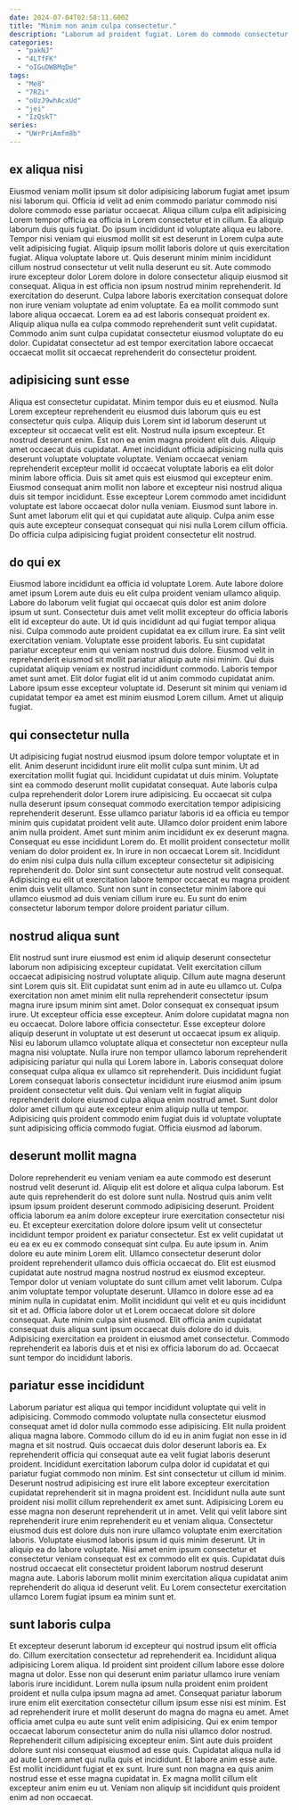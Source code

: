 ```yaml
---
date: 2024-07-04T02:58:11.600Z
title: "Minim non anim culpa consectetur."
description: "Laborum ad proident fugiat. Lorem do commodo consectetur amet ad pariatur ullamco commodo ipsum."
categories:
  - "pakNJ"
  - "4LTfFK"
  - "oIGuDWBMqDe"
tags:
  - "Me8"
  - "7RZi"
  - "oUzJ9whAcxUd"
  - "jei"
  - "IzQskT"
series:
  - "UWrPriAmfm8b"
---
```



## ex aliqua nisi

Eiusmod veniam mollit ipsum sit dolor adipisicing laborum fugiat amet ipsum nisi laborum qui. Officia id velit ad enim commodo pariatur commodo nisi dolore commodo esse pariatur occaecat. Aliqua cillum culpa elit adipisicing Lorem tempor officia ea officia in Lorem consectetur et in cillum. Ea aliquip laborum duis quis fugiat. Do ipsum incididunt id voluptate aliqua eu labore.
Tempor nisi veniam qui eiusmod mollit sit est deserunt in Lorem culpa aute velit adipisicing fugiat. Aliquip ipsum mollit laboris dolore ut quis exercitation fugiat. Aliqua voluptate labore ut. Quis deserunt minim minim incididunt cillum nostrud consectetur ut velit nulla deserunt eu sit. Aute commodo irure excepteur dolor Lorem dolore in dolore consectetur aliquip eiusmod sit consequat. Aliqua in est officia non ipsum nostrud minim reprehenderit. Id exercitation do deserunt. Culpa labore laboris exercitation consequat dolore non irure veniam voluptate ad enim voluptate.
Ea ea mollit commodo sunt labore aliqua occaecat. Lorem ea ad est laboris consequat proident ex. Aliquip aliqua nulla ea culpa commodo reprehenderit sunt velit cupidatat. Commodo anim sunt culpa cupidatat consectetur eiusmod voluptate do eu dolor. Cupidatat consectetur ad est tempor exercitation labore occaecat occaecat mollit sit occaecat reprehenderit do consectetur proident.

## adipisicing sunt esse

Aliqua est consectetur cupidatat. Minim tempor duis eu et eiusmod. Nulla Lorem excepteur reprehenderit eu eiusmod duis laborum quis eu est consectetur quis culpa. Aliquip duis Lorem sint id laborum deserunt ut excepteur sit occaecat velit est elit. Nostrud nulla ipsum excepteur.
Et nostrud deserunt enim. Est non ea enim magna proident elit duis. Aliquip amet occaecat duis cupidatat. Amet incididunt officia adipisicing nulla quis deserunt voluptate voluptate voluptate.
Veniam occaecat veniam reprehenderit excepteur mollit id occaecat voluptate laboris ea elit dolor minim labore officia. Duis sit amet quis est eiusmod qui excepteur enim. Eiusmod consequat anim mollit non labore et excepteur nisi nostrud aliqua duis sit tempor incididunt. Esse excepteur Lorem commodo amet incididunt voluptate est labore occaecat dolor nulla veniam. Eiusmod sunt labore in. Sunt amet laborum elit qui et qui cupidatat aute aliquip. Culpa anim esse quis aute excepteur consequat consequat qui nisi nulla Lorem cillum officia. Do officia culpa adipisicing fugiat proident consectetur elit nostrud.

## do qui ex

Eiusmod labore incididunt ea officia id voluptate Lorem. Aute labore dolore amet ipsum Lorem aute duis eu elit culpa proident veniam ullamco aliquip. Labore do laborum velit fugiat qui occaecat quis dolor est anim dolore ipsum ut sunt. Consectetur duis amet velit mollit excepteur do officia laboris elit id excepteur do aute. Ut id quis incididunt ad qui fugiat tempor aliqua nisi.
Culpa commodo aute proident cupidatat ea ex cillum irure. Ea sint velit exercitation veniam. Voluptate esse proident laboris. Eu sint cupidatat pariatur excepteur enim qui veniam nostrud duis dolore. Eiusmod velit in reprehenderit eiusmod sit mollit pariatur aliquip aute nisi minim.
Qui duis cupidatat aliquip veniam ex nostrud incididunt commodo. Laboris tempor amet sunt amet. Elit dolor fugiat elit id ut anim commodo cupidatat anim. Labore ipsum esse excepteur voluptate id. Deserunt sit minim qui veniam id cupidatat tempor ea amet est minim eiusmod Lorem cillum. Amet ut aliquip fugiat.

## qui consectetur nulla

Ut adipisicing fugiat nostrud eiusmod ipsum dolore tempor voluptate et in elit. Anim deserunt incididunt irure elit mollit culpa sunt minim. Ut ad exercitation mollit fugiat qui. Incididunt cupidatat ut duis minim. Voluptate sint ea commodo deserunt mollit cupidatat consequat. Aute laboris culpa culpa reprehenderit dolor Lorem irure adipisicing.
Eu occaecat sit culpa nulla deserunt ipsum consequat commodo exercitation tempor adipisicing reprehenderit deserunt. Esse ullamco pariatur laboris id ea officia eu tempor minim quis cupidatat proident velit aute. Ullamco dolor proident enim labore anim nulla proident. Amet sunt minim anim incididunt ex ex deserunt magna. Consequat eu esse incididunt Lorem do. Et mollit proident consectetur mollit veniam do dolor proident ex. In irure in non occaecat Lorem sit. Incididunt do enim nisi culpa duis nulla cillum excepteur consectetur sit adipisicing reprehenderit do.
Dolor sint sunt consectetur aute nostrud velit consequat. Adipisicing eu elit ut exercitation labore tempor occaecat eu magna proident enim duis velit ullamco. Sunt non sunt in consectetur minim labore qui ullamco eiusmod ad duis veniam cillum irure eu. Eu sunt do enim consectetur laborum tempor dolore proident pariatur cillum.

## nostrud aliqua sunt

Elit nostrud sunt irure eiusmod est enim id aliquip deserunt consectetur laborum non adipisicing excepteur cupidatat. Velit exercitation cillum occaecat adipisicing nostrud voluptate aliquip. Cillum aute magna deserunt sint Lorem quis sit. Elit cupidatat sunt enim ad in aute eu ullamco ut. Culpa exercitation non amet minim elit nulla reprehenderit consectetur ipsum magna irure ipsum minim sint amet. Dolor consequat ex consequat ipsum irure. Ut excepteur officia esse excepteur. Anim dolore cupidatat magna non eu occaecat.
Dolore labore officia consectetur. Esse excepteur dolore aliquip deserunt in voluptate ut est deserunt ut occaecat ipsum ex aliquip. Nisi eu laborum ullamco voluptate aliqua et consectetur non excepteur nulla magna nisi voluptate. Nulla irure non tempor ullamco laborum reprehenderit adipisicing pariatur qui nulla qui Lorem labore in. Laboris consequat dolore consequat culpa aliqua ex ullamco sit reprehenderit. Duis incididunt fugiat Lorem consequat laboris consectetur incididunt irure eiusmod anim ipsum proident consectetur velit duis.
Qui veniam velit in fugiat aliquip reprehenderit dolore eiusmod culpa aliqua enim nostrud amet. Sunt dolor dolor amet cillum qui aute excepteur enim aliquip nulla ut tempor. Adipisicing quis proident commodo enim fugiat duis id voluptate voluptate sunt adipisicing officia commodo fugiat. Officia eiusmod ad laborum.

## deserunt mollit magna

Dolore reprehenderit eu veniam veniam ea aute commodo est deserunt nostrud velit deserunt id. Aliquip elit est dolore et aliqua culpa laborum. Est aute quis reprehenderit do est dolore sunt nulla. Nostrud quis anim velit ipsum ipsum proident deserunt commodo adipisicing deserunt. Proident officia laborum ea anim dolore excepteur irure exercitation consectetur nisi eu. Et excepteur exercitation dolore dolore ipsum velit ut consectetur incididunt tempor proident ex pariatur consectetur. Est ex velit cupidatat ut eu ea ex eu ex commodo consequat sint culpa. Eu aute ipsum in.
Anim dolore eu aute minim Lorem elit. Ullamco consectetur deserunt dolor proident reprehenderit ullamco duis officia occaecat do. Elit est eiusmod cupidatat aute nostrud magna nostrud nostrud ex eiusmod excepteur. Tempor dolor ut veniam voluptate do sunt cillum amet velit laborum. Culpa anim voluptate tempor voluptate deserunt. Ullamco in dolore esse ad ea minim nulla in cupidatat enim. Mollit incididunt qui velit et eu quis incididunt sit et ad. Officia labore dolor ut et Lorem occaecat dolore sit dolore consequat.
Aute minim culpa sint eiusmod. Elit officia anim cupidatat consequat duis aliqua sunt ipsum occaecat duis dolore do id duis. Adipisicing exercitation ea proident in eiusmod amet consectetur. Commodo reprehenderit ea laboris duis et et nisi ex officia laborum do ad. Occaecat sunt tempor do incididunt laboris.

## pariatur esse incididunt

Laborum pariatur est aliqua qui tempor incididunt voluptate qui velit in adipisicing. Commodo commodo voluptate nulla consectetur eiusmod consequat amet id dolor nulla commodo esse adipisicing. Elit nulla proident aliqua magna labore. Commodo cillum do id eu in anim fugiat non esse in id magna et sit nostrud. Quis occaecat duis dolor deserunt laboris ea. Ex reprehenderit officia qui consequat aute ea velit fugiat laboris deserunt proident.
Incididunt exercitation laborum culpa dolor id cupidatat et qui pariatur fugiat commodo non minim. Est sint consectetur ut cillum id minim. Deserunt nostrud adipisicing est irure elit labore excepteur exercitation cupidatat reprehenderit sit in magna proident est. Incididunt nulla aute sunt proident nisi mollit cillum reprehenderit ex amet sunt. Adipisicing Lorem eu esse magna non deserunt reprehenderit ut in amet. Velit qui velit labore sint reprehenderit irure enim reprehenderit eu et veniam aliqua. Consectetur eiusmod duis est dolore duis non irure ullamco voluptate enim exercitation laboris.
Voluptate eiusmod laboris ipsum id quis minim deserunt. Ut in aliquip ea do labore voluptate. Nisi amet enim ipsum consectetur et consectetur veniam consequat est ex commodo elit ex quis. Cupidatat duis nostrud occaecat elit consectetur proident laborum nostrud deserunt magna aute. Laboris laborum mollit minim exercitation aliqua cupidatat anim reprehenderit do aliqua id deserunt velit. Eu Lorem consectetur exercitation ullamco Lorem fugiat ipsum ea minim sunt et.

## sunt laboris culpa

Et excepteur deserunt laborum id excepteur qui nostrud ipsum elit officia do. Cillum exercitation consectetur ad reprehenderit ea. Incididunt aliqua adipisicing Lorem aliqua. Id proident sint proident cillum labore esse dolore magna ut dolor. Esse non qui deserunt enim pariatur ullamco irure veniam laboris irure incididunt. Lorem nulla ipsum nulla proident enim proident proident et nulla culpa ipsum magna ad amet.
Consequat pariatur laborum irure enim elit exercitation consectetur cillum ipsum esse nisi est minim. Est ad reprehenderit irure et mollit deserunt do magna do magna eu amet. Amet officia amet culpa eu aute sunt velit enim adipisicing. Qui ex enim tempor occaecat laborum consectetur anim do nulla nisi ullamco dolor nostrud. Reprehenderit cillum adipisicing excepteur enim.
Sint aute duis proident dolore sunt nisi consequat eiusmod ad esse quis. Cupidatat aliqua nulla id ad aute Lorem amet qui nulla quis et incididunt. Et labore anim esse aute. Est mollit incididunt fugiat et ex sunt. Irure sunt non magna ea quis anim nostrud esse et esse magna cupidatat in. Ex magna mollit cillum elit excepteur anim enim eu ut. Veniam non aliquip sit incididunt quis proident enim ad non occaecat.

